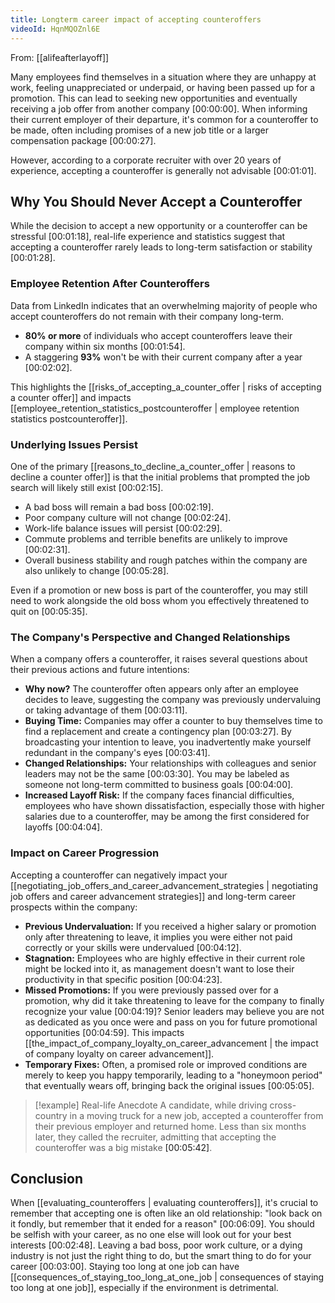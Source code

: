 ```yaml
---
title: Longterm career impact of accepting counteroffers
videoId: HqnMQOZnl6E
---
```


From: [[alifeafterlayoff]] <br/> 

Many employees find themselves in a situation where they are unhappy at work, feeling unappreciated or underpaid, or having been passed up for a promotion. This can lead to seeking new opportunities and eventually receiving a job offer from another company <a class="yt-timestamp" data-t="00:00:00">[00:00:00]</a>. When informing their current employer of their departure, it's common for a counteroffer to be made, often including promises of a new job title or a larger compensation package <a class="yt-timestamp" data-t="00:00:27">[00:00:27]</a>.

However, according to a corporate recruiter with over 20 years of experience, accepting a counteroffer is generally not advisable <a class="yt-timestamp" data-t="00:01:01">[00:01:01]</a>.

## Why You Should Never Accept a Counteroffer

While the decision to accept a new opportunity or a counteroffer can be stressful <a class="yt-timestamp" data-t="00:01:18">[00:01:18]</a>, real-life experience and statistics suggest that accepting a counteroffer rarely leads to long-term satisfaction or stability <a class="yt-timestamp" data-t="00:01:28">[00:01:28]</a>.

### Employee Retention After Counteroffers
Data from LinkedIn indicates that an overwhelming majority of people who accept counteroffers do not remain with their company long-term.
*   **80% or more** of individuals who accept counteroffers leave their company within six months <a class="yt-timestamp" data-t="00:01:54">[00:01:54]</a>.
*   A staggering **93%** won't be with their current company after a year <a class="yt-timestamp" data-t="00:02:02">[00:02:02]</a>.

This highlights the [[risks_of_accepting_a_counter_offer | risks of accepting a counter offer]] and impacts [[employee_retention_statistics_postcounteroffer | employee retention statistics postcounteroffer]].

### Underlying Issues Persist
One of the primary [[reasons_to_decline_a_counter_offer | reasons to decline a counter offer]] is that the initial problems that prompted the job search will likely still exist <a class="yt-timestamp" data-t="00:02:15">[00:02:15]</a>.
*   A bad boss will remain a bad boss <a class="yt-timestamp" data-t="00:02:19">[00:02:19]</a>.
*   Poor company culture will not change <a class="yt-timestamp" data-t="00:02:24">[00:02:24]</a>.
*   Work-life balance issues will persist <a class="yt-timestamp" data-t="00:02:29">[00:02:29]</a>.
*   Commute problems and terrible benefits are unlikely to improve <a class="yt-timestamp" data-t="00:02:31">[00:02:31]</a>.
*   Overall business stability and rough patches within the company are also unlikely to change <a class="yt-timestamp" data-t="00:05:28">[00:05:28]</a>.

Even if a promotion or new boss is part of the counteroffer, you may still need to work alongside the old boss whom you effectively threatened to quit on <a class="yt-timestamp" data-t="00:05:35">[00:05:35]</a>.

### The Company's Perspective and Changed Relationships
When a company offers a counteroffer, it raises several questions about their previous actions and future intentions:
*   **Why now?** The counteroffer often appears only after an employee decides to leave, suggesting the company was previously undervaluing or taking advantage of them <a class="yt-timestamp" data-t="00:03:11">[00:03:11]</a>.
*   **Buying Time:** Companies may offer a counter to buy themselves time to find a replacement and create a contingency plan <a class="yt-timestamp" data-t="00:03:27">[00:03:27]</a>. By broadcasting your intention to leave, you inadvertently make yourself redundant in the company's eyes <a class="yt-timestamp" data-t="00:03:41">[00:03:41]</a>.
*   **Changed Relationships:** Your relationships with colleagues and senior leaders may not be the same <a class="yt-timestamp" data-t="00:03:30">[00:03:30]</a>. You may be labeled as someone not long-term committed to business goals <a class="yt-timestamp" data-t="00:04:00">[00:04:00]</a>.
*   **Increased Layoff Risk:** If the company faces financial difficulties, employees who have shown dissatisfaction, especially those with higher salaries due to a counteroffer, may be among the first considered for layoffs <a class="yt-timestamp" data-t="00:04:04">[00:04:04]</a>.

### Impact on Career Progression
Accepting a counteroffer can negatively impact your [[negotiating_job_offers_and_career_advancement_strategies | negotiating job offers and career advancement strategies]] and long-term career prospects within the company:
*   **Previous Undervaluation:** If you received a higher salary or promotion only after threatening to leave, it implies you were either not paid correctly or your skills were undervalued <a class="yt-timestamp" data-t="00:04:12">[00:04:12]</a>.
*   **Stagnation:** Employees who are highly effective in their current role might be locked into it, as management doesn't want to lose their productivity in that specific position <a class="yt-timestamp" data-t="00:04:23">[00:04:23]</a>.
*   **Missed Promotions:** If you were previously passed over for a promotion, why did it take threatening to leave for the company to finally recognize your value <a class="yt-timestamp" data-t="00:04:19">[00:04:19]</a>? Senior leaders may believe you are not as dedicated as you once were and pass on you for future promotional opportunities <a class="yt-timestamp" data-t="00:04:59">[00:04:59]</a>. This impacts [[the_impact_of_company_loyalty_on_career_advancement | the impact of company loyalty on career advancement]].
*   **Temporary Fixes:** Often, a promised role or improved conditions are merely to keep you happy temporarily, leading to a "honeymoon period" that eventually wears off, bringing back the original issues <a class="yt-timestamp" data-t="00:05:05">[00:05:05]</a>.

> [!example] Real-life Anecdote
> A candidate, while driving cross-country in a moving truck for a new job, accepted a counteroffer from their previous employer and returned home. Less than six months later, they called the recruiter, admitting that accepting the counteroffer was a big mistake <a class="yt-timestamp" data-t="00:05:42">[00:05:42]</a>.

## Conclusion

When [[evaluating_counteroffers | evaluating counteroffers]], it's crucial to remember that accepting one is often like an old relationship: "look back on it fondly, but remember that it ended for a reason" <a class="yt-timestamp" data-t="00:06:09">[00:06:09]</a>. You should be selfish with your career, as no one else will look out for your best interests <a class="yt-timestamp" data-t="00:02:48">[00:02:48]</a>. Leaving a bad boss, poor work culture, or a dying industry is not just the right thing to do, but the smart thing to do for your career <a class="yt-timestamp" data-t="00:03:00">[00:03:00]</a>. Staying too long at one job can have [[consequences_of_staying_too_long_at_one_job | consequences of staying too long at one job]], especially if the environment is detrimental.